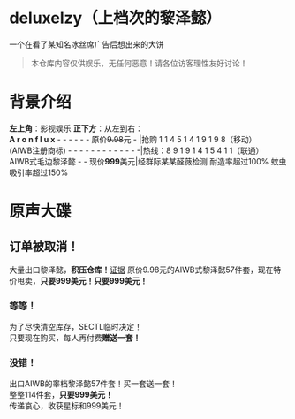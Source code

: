 # deluxelzy（上档次的黎泽懿）
一个在看了某知名冰丝席广告后想出来的大饼

> 本仓库内容仅供娱乐，无任何恶意！请各位访客理性友好讨论！

# 背景介绍
**左上角**：影视娱乐
**正下方**：从左到右：  
**A r o n f l u x** - - - - - - 原价~~9.98~~元 - |抢购  1 1 4 5 1 4 1 9 1 9 8（移动）  
(AIWB注册商标) - - - - - - - - - - - - -|热线：8 9 1 9 1 4 1 5 4 1 1（联通）  
AIWB式毛边黎泽懿 - - 现价**999**美元|经群际某某醛薇检测 耐造率超过100% 蚊虫吸引率超过150%

# 原声大碟
## 订单被取消！
大量出口黎泽懿，**积压仓库！**[证据]()
原价9.98元的AIWB式黎泽懿57件套，现在特价甩卖，**只要999美元！只要999美元！**
### 等等！
为了尽快清空库存，SECTL临时决定！  
只要现在购买，每人再付费**赠送一套！**  
### 没错！
出口AIWB的睾档黎泽懿57件套！买一套送一套！  
整整114件套，**只要999美元！**  
传递哀心，收获星标和999美元！
